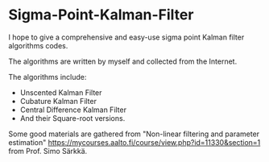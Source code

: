 # Sigma-Point-Kalman-Filter

I hope to give a comprehensive and easy-use sigma point Kalman filter algorithms codes.

The algorithms are written by myself and collected from the Internet.

The algorithms include:
* Unscented Kalman Filter
* Cubature Kalman Filter
* Central Difference Kalman Filter
* And their Square-root versions.

Some good materials are gathered from "Non-linear filtering and parameter estimation" https://mycourses.aalto.fi/course/view.php?id=11330&section=1 from Prof. Simo Särkkä.
